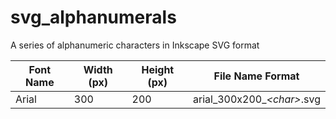 # svg_alphanumerals
A series of alphanumeric characters in Inkscape SVG format

Font Name | Width (px) | Height (px) | File Name Format |
 -------- | ----- | ------ | --------- |
 Arial | 300 | 200 | arial_300x200_*\<char\>*.svg |
